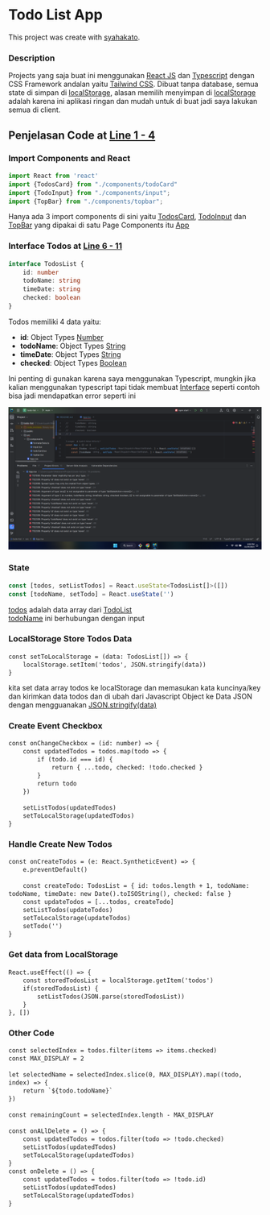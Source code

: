 # Todo List App

This project was create with [syahakato](https://syahakato.site).


### Description
Projects yang saja buat ini menggunakan [React JS](https://reactjs.org) dan [Typescript](https://www.typescriptlang.org/) dengan CSS Framework andalan yaitu [Tailwind CSS](https://tailwindcss.com). Dibuat tanpa database, semua state di simpan di [localStorage](https://developer.mozilla.org/en-US/docs/Web/API/Window/localStorage), alasan memilih menyimpan di [localStorage](https://developer.mozilla.org/en-US/docs/Web/API/Window/localStorage) adalah karena ini aplikasi ringan dan mudah untuk di buat jadi saya lakukan semua di client. 

## Penjelasan Code at [Line 1 - 4](https://github.com/syahrilaa/Todo-List/blob/e7037d63fd4bf35544b484626d9556bd946d0ddb/src/App.tsx#L1-L4)

### Import Components and React
```ts
import React from 'react'
import {TodosCard} from "./components/todoCard"
import {TodoInput} from "./components/input";
import {TopBar} from "./components/topbar";
```

Hanya ada 3 import components di sini yaitu [TodosCard](https://github.com/syahrilaa/Todo-List/blob/main/src/components/todoCard.tsx), [TodoInput](https://github.com/syahrilaa/Todo-List/blob/main/src/components/input.tsx) dan [TopBar](https://github.com/syahrilaa/Todo-List/blob/main/src/components/topbar.tsx)
yang dipakai di satu Page Components itu [App](https://github.com/syahrilaa/Todo-List/blob/main/src/App.tsx)

### Interface Todos at [Line 6 - 11](https://github.com/syahrilaa/Todo-List/blob/e7037d63fd4bf35544b484626d9556bd946d0ddb/src/App.tsx#L6-L11)

```ts
interface TodosList {
    id: number
    todoName: string
    timeDate: string
    checked: boolean
}
```

Todos memiliki 4 data yaitu:

- **id**: Object Types [Number](https://developer.mozilla.org/en-US/docs/Web/JavaScript/Reference/Global_Objects/Number)
- **todoName**: Object Types [String](https://developer.mozilla.org/en-US/docs/Web/JavaScript/Reference/Global_Objects/String)
- **timeDate**: Object Types [String](https://developer.mozilla.org/en-US/docs/Web/JavaScript/Reference/Global_Objects/String)
- **checked**: Object Types [Boolean](https://developer.mozilla.org/en-US/docs/Web/JavaScript/Reference/Global_Objects/Boolean)

Ini penting di gunakan karena saya menggunakan Typescript, mungkin jika kalian menggunakan typescript tapi tidak membuat [Interface](https://www.typescriptlang.org/docs/handbook/typescript-tooling-in-5-minutes.html#interfaces) seperti contoh bisa jadi mendapatkan error seperti ini 

![Error#Interface.png](git-source%2FError%23Interface.png)

### State 

```jsx
const [todos, setListTodos] = React.useState<TodosList[]>([])
const [todoName, setTodo] = React.useState('')
```
[todos](https://github.com/syahrilaa/Todo-List/blob/7c6b56950f74d5f338d2a577f25d12b8a0c4acbd/src/App.tsx#L14) adalah data array dari [TodoList](https://www.typescriptlang.org/docs/handbook/typescript-tooling-in-5-minutes.html#interfaces) <br>
[todoName](https://github.com/syahrilaa/Todo-List/blob/7c6b56950f74d5f338d2a577f25d12b8a0c4acbd/src/App.tsx#L15) ini berhubungan dengan input

### LocalStorage Store Todos Data

```tsx
const setToLocalStorage = (data: TodosList[]) => {
	localStorage.setItem('todos', JSON.stringify(data))
}
```
kita set data array todos ke localStorage dan memasukan kata kuncinya/key dan kirimkan data todos dan di ubah dari Javascript Object ke Data JSON dengan mengguanakan [JSON.stringify(data)](https://developer.mozilla.org/en-US/docs/Web/JavaScript/Reference/Global_Objects/JSON/stringify)

### Create Event Checkbox 

```tsx
const onChangeCheckbox = (id: number) => {
    const updatedTodos = todos.map(todo => {
        if (todo.id === id) {
            return { ...todo, checked: !todo.checked }
        }
        return todo
    })

    setListTodos(updatedTodos)
    setToLocalStorage(updatedTodos)
}
```

### Handle Create New Todos
```tsx
const onCreateTodos = (e: React.SyntheticEvent) => {
	e.preventDefault()

	const createTodo: TodosList = { id: todos.length + 1, todoName: todoName, timeDate: new Date().toISOString(), checked: false }
	const updateTodos = [...todos, createTodo]
	setListTodos(updateTodos)
	setToLocalStorage(updateTodos)
	setTodo('')
}
```

### Get data from LocalStorage
```tsx
React.useEffect(() => {
	const storedTodosList = localStorage.getItem('todos')
	if(storedTodosList) {
		setListTodos(JSON.parse(storedTodosList))
	}
}, [])
```

### Other Code 
```tsx
const selectedIndex = todos.filter(items => items.checked)
const MAX_DISPLAY = 2

let selectedName = selectedIndex.slice(0, MAX_DISPLAY).map((todo, index) => {
    return `${todo.todoName}`
})

const remainingCount = selectedIndex.length - MAX_DISPLAY

const onALlDelete = () => {
    const updatedTodos = todos.filter(todo => !todo.checked)
    setListTodos(updatedTodos)
    setToLocalStorage(updatedTodos)
}
const onDelete = () => {
    const updatedTodos = todos.filter(todo => !todo.id)
    setListTodos(updatedTodos)
    setToLocalStorage(updatedTodos)
}
```